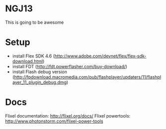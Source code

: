NGJ13
=====

This is going to be awesome

Setup
=====

* install Flex SDK 4.6 (http://www.adobe.com/devnet/flex/flex-sdk-download.html)
* install FDT (http://fdt.powerflasher.com/buy-download/)
* install Flash debug version (http://fpdownload.macromedia.com/pub/flashplayer/updaters/11/flashplayer_11_plugin_debug.dmg)

Docs
====

Flixel documentation: http://flixel.org/docs/
Flixel powertools: http://www.photonstorm.com/flixel-power-tools

